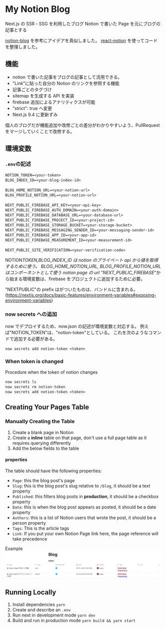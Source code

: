 # My Notion Blog

Next.js の SSR・SSG を利用したブログ
Notion で書いた Page を元にブログの記事とする

[notion-blog](https://github.com/ijjk/notion-blog) を参考にアイデアを真似しました。
[react-notion](https://github.com/splitbee/react-notion) を使ってコードを整理しました。

## 機能

- notion で書いた記事をブログの記事として流用できる。
- "Link"に貼った自分の Notion のリンクを参照する機能
- 記事ごとのタグづけ
- sitemap を生成する API を実装
- firebase 追加によるアナリティクスが可能
- "strict": true へ変更
- Next.js 9.4 に更新ずみ

個人のブログだが機能追加や改修ごとの差分がわかりやすいよう、PullRequest をマージしていくことで改修する。

## 環境変数

### `.env`の記述

```
NOTION_TOKEN=<your-token>
BLOG_INDEX_ID=<your-blog-index-id>

BLOG_HOME_NOTION_URL=<your-notion-url>
BLOG_PROFILE_NOTION_URL=<your-notion-url>

NEXT_PUBLIC_FIREBASE_API_KEY=<your-api-key>
NEXT_PUBLIC_FIREBASE_AUTH_DOMAIN=<your-auth-domain>
NEXT_PUBLIC_FIREBASE_DATABASE_URL=<your-database-url>
NEXT_PUBLIC_FIREBASE_PROJECT_ID=<your-project-id>
NEXT_PUBLIC_FIREBASE_STORAGE_BUCKET=<your-storage-bucket>
NEXT_PUBLIC_FIREBASE_MESSAGING_SENDER_ID=<your-messaging-sender-id>
NEXT_PUBLIC_FIREBASE_APP_ID=<your-app-id>
NEXT_PUBLIC_FIREBASE_MEASUREMENT_ID=<your-measurement-id>

NEXT_PUBLIC_SITE_VERIFICATION=<your-verification-code>
```

NOTION*TOKEN,BLOG_INDEX_ID は notion のプライベート api から値を取得するために使う。
BLOG_HOME_NOTION_URL, BLOG_PROFILE_NOTION_URL はコンポーネントとして使う notion page の url
"NEXT_PUBLIC_FIREBASE*"から始まる環境変数は、firebase をプロジェクトに追加するために必要。

"NEXT*PUBLIC*"の prefix はがついたものは、バンドルに含まれる。
(https://nextjs.org/docs/basic-features/environment-variables#exposing-environment-variables)

### now secrets への追加

now でデプロイするため、now.json の記述が環境変数と対応する。
例えば"NOTION_TOKEN"は、"notion-token"としている。
これを次のようなコマンドで追加する必要がある。

```
now secrets add notion-token <token>
```

### When token is changed

Procedure when the token of notion changes

```
now secrets ls
now secrets rm notion-token
now secrets add notion-token <token>
```

## Creating Your Pages Table

### Manually Creating the Table

1. Create a blank page in Notion
2. Create a **inline** table on that page, don't use a full page table as it requires querying differently
3. Add the below fields to the table

#### properties

The table should have the following properties:

- `Page`: this the blog post's page
- `Slug`: this is the blog post's slug relative to `/blog`, it should be a text property
- `Published`: this filters blog posts in **production**, it should be a checkbox property
- `Date`: this is when the blog post appears as posted, it should be a date property
- `Authors`: this is a list of Notion users that wrote the post, it should be a person property
- `Tags`: This is the article tags
- `Link`: If you put your own Notion Page link here, the page reference will take precedence

Example
![Example Blog Posts Table](./public/table-view.png)

## Running Locally

1. Install dependencies `yarn`
2. Create and describe an `.env`
3. Run next in development mode `yarn dev`
4. Build and run in production mode `yarn build && yarn start`
